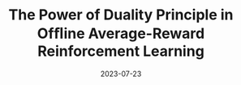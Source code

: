 ---
title: "The Power of Duality Principle in Ofﬂine Average-Reward Reinforcement Learning"
date: 2023-07-23
publishDate: 2023-07-23
authors: ["Asuman Ozdaglar", "Sarath Pattathil", "Jiawei Zhang", "Kaiqing Zhang (Authors are listed in alphabetical order and contribute equally)"]
publication_types: ["1"]
abstract: ""
featured: false
publication: "*Proceedings of the 40th International Conference on Machine Learning Workshop on Duality for Modern Machine Learning (ICML 2023 Workshop)*"
---